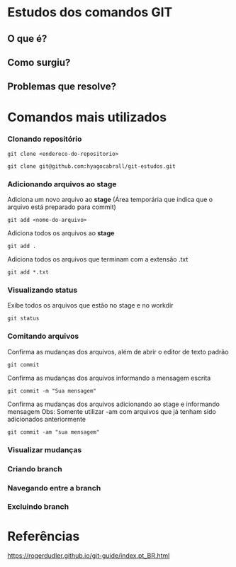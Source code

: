 # Estudos dos comandos GIT

## O que é?


## Como surgiu?


## Problemas que resolve?


# Comandos mais utilizados

### Clonando repositório
```
git clone <endereco-do-repositorio>

git clone git@github.com:hyagocabrall/git-estudos.git
```

### Adicionando arquivos ao stage

Adiciona um novo arquivo ao **stage** (Área temporária que indica que o arquivo está preparado para commit)

```
git add <nome-do-arquivo>
```

Adiciona todos os arquivos ao **stage**

```
git add .
```

Adiciona todos os arquivos que terminam com a extensão .txt

```
git add *.txt
```

### Visualizando status 

Exibe todos os arquivos que estão no stage e no workdir

```
git status
```

### Comitando arquivos 

Confirma as mudanças dos arquivos, além de abrir o editor de texto padrão

```
git commit
```

Confirma as mudanças dos arquivos informando a mensagem escrita

```
git commit -m "Sua mensagem"
```

Confirma as mudanças dos arquivos adicionando ao stage e informando mensagem
Obs: Somente utilizar -am com arquivos que já tenham sido adicionados anteriormente 

```
git commit -am "sua mensagem"
```

### Visualizar mudanças


### Criando branch


### Navegando entre a branch


### Excluindo branch


# Referências

https://rogerdudler.github.io/git-guide/index.pt_BR.html

